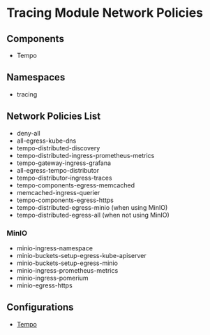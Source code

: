 # Tracing Module Network Policies

## Components
- Tempo

## Namespaces
- tracing

## Network Policies List
- deny-all
- all-egress-kube-dns
- tempo-distributed-discovery
- tempo-distributed-ingress-prometheus-metrics
- tempo-gateway-ingress-grafana
- all-egress-tempo-distributor
- tempo-distributor-ingress-traces
- tempo-components-egress-memcached
- memcached-ingress-querier
- tempo-components-egress-https
- tempo-distributed-egress-minio (when using MinIO)
- tempo-distributed-egress-all (when not using MinIO)

### MinIO
- minio-ingress-namespace
- minio-buckets-setup-egress-kube-apiserver
- minio-buckets-setup-egress-minio
- minio-ingress-prometheus-metrics
- minio-ingress-pomerium
- minio-egress-https

## Configurations
- [Tempo](tempo.md)
